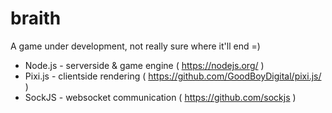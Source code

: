 # braith

A game under development, not really sure where it'll end =)

* Node.js - serverside & game engine ( https://nodejs.org/ )
* Pixi.js - clientside rendering ( https://github.com/GoodBoyDigital/pixi.js/ )
* SockJS - websocket communication ( https://github.com/sockjs )
